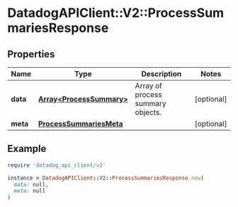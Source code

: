 # DatadogAPIClient::V2::ProcessSummariesResponse

## Properties

| Name | Type | Description | Notes |
| ---- | ---- | ----------- | ----- |
| **data** | [**Array&lt;ProcessSummary&gt;**](ProcessSummary.md) | Array of process summary objects. | [optional] |
| **meta** | [**ProcessSummariesMeta**](ProcessSummariesMeta.md) |  | [optional] |

## Example

```ruby
require 'datadog_api_client/v2'

instance = DatadogAPIClient::V2::ProcessSummariesResponse.new(
  data: null,
  meta: null
)
```


